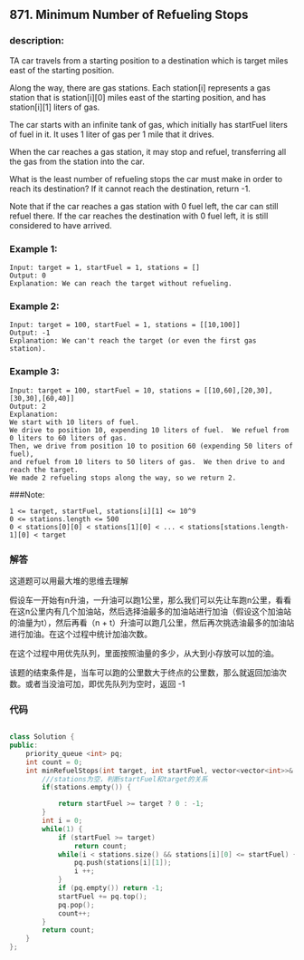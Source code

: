 
## 871. Minimum Number of Refueling Stops
### description:
TA car travels from a starting position to a destination which is target miles east of the starting position.

Along the way, there are gas stations.  Each station[i] represents a gas station that is station[i][0] miles east of the starting position, and has station[i][1] liters of gas.

The car starts with an infinite tank of gas, which initially has startFuel liters of fuel in it.  It uses 1 liter of gas per 1 mile that it drives.

When the car reaches a gas station, it may stop and refuel, transferring all the gas from the station into the car.

What is the least number of refueling stops the car must make in order to reach its destination?  If it cannot reach the destination, return -1.

Note that if the car reaches a gas station with 0 fuel left, the car can still refuel there.  If the car reaches the destination with 0 fuel left, it is still considered to have arrived.

### Example 1:

    Input: target = 1, startFuel = 1, stations = []
    Output: 0
    Explanation: We can reach the target without refueling.
### Example 2:

    Input: target = 100, startFuel = 1, stations = [[10,100]]
    Output: -1
    Explanation: We can't reach the target (or even the first gas station).
### Example 3:

    Input: target = 100, startFuel = 10, stations = [[10,60],[20,30],[30,30],[60,40]]
    Output: 2
    Explanation: 
    We start with 10 liters of fuel.
    We drive to position 10, expending 10 liters of fuel.  We refuel from 0 liters to 60 liters of gas.
    Then, we drive from position 10 to position 60 (expending 50 liters of fuel),
    and refuel from 10 liters to 50 liters of gas.  We then drive to and reach the target.
    We made 2 refueling stops along the way, so we return 2.
     

###Note:

    1 <= target, startFuel, stations[i][1] <= 10^9
    0 <= stations.length <= 500
    0 < stations[0][0] < stations[1][0] < ... < stations[stations.length-1][0] < target

### 解答

这道题可以用最大堆的思维去理解

假设车一开始有n升油，一升油可以跑1公里，那么我们可以先让车跑n公里，看看在这n公里内有几个加油站，然后选择油最多的加油站进行加油（假设这个加油站的油量为t），然后再看（n + t）升油可以跑几公里，然后再次挑选油最多的加油站进行加油。在这个过程中统计加油次数。

在这个过程中用优先队列，里面按照油量的多少，从大到小存放可以加的油。

该题的结束条件是，当车可以跑的公里数大于终点的公里数，那么就返回加油次数。或者当没油可加，即优先队列为空时，返回 -1

### 代码
```cpp

class Solution {
public:
    priority_queue <int> pq;
    int count = 0;
    int minRefuelStops(int target, int startFuel, vector<vector<int>>& stations) {
        ///stations为空，判断startFuel和target的关系
        if(stations.empty()) {

            return startFuel >= target ? 0 : -1;
        }
        int i = 0;
        while(1) {
            if (startFuel >= target)
                return count;
            while(i < stations.size() && stations[i][0] <= startFuel) {
                pq.push(stations[i][1]);
                i ++;
            }
            if (pq.empty()) return -1;
            startFuel += pq.top();
            pq.pop();
            count++;
        }
        return count;
    }
};
```